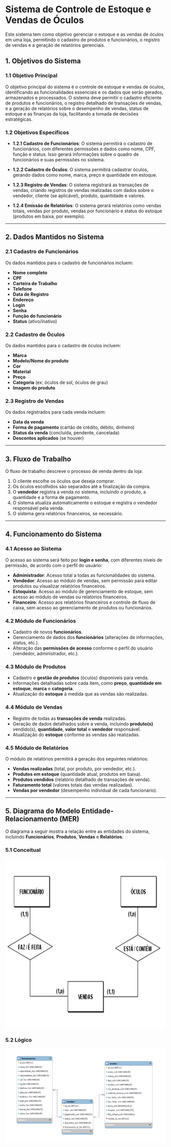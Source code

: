 # Sistema de Controle de Estoque e Vendas de Óculos

Este sistema tem como objetivo gerenciar o estoque e as vendas de óculos em uma loja, permitindo o cadastro de produtos e funcionários, o registro de vendas e a geração de relatórios gerenciais.

## 1. Objetivos do Sistema

### 1.1 Objetivo Principal
O objetivo principal do sistema é o controle de estoque e vendas de óculos, identificando as funcionalidades essenciais e os dados que serão gerados, armazenados e processados. O sistema deve permitir o cadastro eficiente de produtos e funcionários, o registro detalhado de transações de vendas, e a geração de relatórios sobre o desempenho de vendas, status de estoque e as finanças da loja, facilitando a tomada de decisões estratégicas.

### 1.2 Objetivos Específicos

- **1.2.1 Cadastro de Funcionários**: O sistema permitirá o cadastro de funcionários, com diferentes permissões e dados como nome, CPF, função e status. Isso gerará informações sobre o quadro de funcionários e suas permissões no sistema.
  
- **1.2.2 Cadastro de Óculos**: O sistema permitirá cadastrar óculos, gerando dados como nome, marca, preço e quantidade em estoque.
  
- **1.2.3 Registro de Vendas**: O sistema registrará as transações de vendas, criando registros de vendas realizadas com dados sobre o vendedor, cliente (se aplicável), produto, quantidade e valores.
  
- **1.2.4 Emissão de Relatórios**: O sistema gerará relatórios como vendas totais, vendas por produto, vendas por funcionário e status do estoque (produtos em baixa, por exemplo).

---

## 2. Dados Mantidos no Sistema

### 2.1 Cadastro de Funcionários
Os dados mantidos para o cadastro de funcionários incluem:

- **Nome completo**
- **CPF**
- **Carteira de Trabalho**
- **Telefone**
- **Data de Registro**
- **Endereço**
- **Login**
- **Senha**
- **Função do funcionário**
- **Status** (ativo/inativo)

### 2.2 Cadastro de Óculos
Os dados mantidos para o cadastro de óculos incluem:

- **Marca**
- **Modelo/Nome do produto**
- **Cor**
- **Material**
- **Preço**
- **Categoria** (ex: óculos de sol, óculos de grau)
- **Imagem do produto**

### 2.3 Registro de Vendas
Os dados registrados para cada venda incluem:

- **Data da venda**
- **Forma de pagamento** (cartão de crédito, débito, dinheiro)
- **Status da venda** (concluída, pendente, cancelada)
- **Descontos aplicados** (se houver)

---

## 3. Fluxo de Trabalho
O fluxo de trabalho descreve o processo de venda dentro da loja:

1. O cliente escolhe os óculos que deseja comprar.
2. Os óculos escolhidos são separados até a finalização da compra.
3. O **vendedor** registra a venda no sistema, incluindo o produto, a quantidade e a forma de pagamento.
4. O sistema atualiza automaticamente o estoque e registra o vendedor responsável pela venda.
5. O sistema gera relatórios financeiros, se necessário.

---

## 4. Funcionamento do Sistema

### 4.1 Acesso ao Sistema
O acesso ao sistema será feito por **login e senha**, com diferentes níveis de permissão, de acordo com o perfil do usuário:

- **Administrador**: Acesso total a todas as funcionalidades do sistema.
- **Vendedor**: Acesso ao módulo de vendas, sem permissão para editar produtos ou visualizar relatórios financeiros.
- **Estoquista**: Acesso ao módulo de gerenciamento de estoque, sem acesso ao módulo de vendas ou relatórios financeiros.
- **Financeiro**: Acesso aos relatórios financeiros e controle de fluxo de caixa, sem acesso ao gerenciamento de produtos ou funcionários.

### 4.2 Módulo de Funcionários
- Cadastro de novos **funcionários**.
- Gerenciamento de dados dos **funcionários** (alterações de informações, status, etc.).
- Alteração das **permissões de acesso** conforme o perfil do usuário (vendedor, administrador, etc.).

### 4.3 Módulo de Produtos
- Cadastro e **gestão de produtos** (óculos) disponíveis para venda.
- Informações detalhadas sobre cada item, como **preço**, **quantidade em estoque**, **marca** e **categoria**.
- Atualização do **estoque** à medida que as vendas são realizadas.

### 4.4 Módulo de Vendas
- Registro de todas as **transações de venda** realizadas.
- Geração de dados detalhados sobre a venda, incluindo **produto(s)** vendido(s), **quantidade**, **valor total** e **vendedor** responsável.
- Atualização do **estoque** conforme as vendas são realizadas.

### 4.5 Módulo de Relatórios
O módulo de relatórios permitirá a geração dos seguintes relatórios:

- **Vendas realizadas** (total, por produto, por vendedor, etc.).
- **Produtos em estoque** (quantidade atual, produtos em baixa).
- **Produtos vendidos** (relatório detalhado de transações de venda).
- **Faturamento total** (valores totais das vendas realizadas).
- **Vendas por vendedor** (desempenho individual de cada funcionário).

---

## 5. Diagrama do Modelo Entidade-Relacionamento (MER)

O diagrama a seguir mostra a relação entre as entidades do sistema, incluindo **Funcionários**, **Produtos**, **Vendas** e **Relatórios**:

### 5.1 Conceitual
<img src="/imagens_readme/mer_conceitual.png" alt="Diagrama MER Conceitual" width="817" height="535">

### 5.2 Lógico
<img src="/imagens_readme/mer_logico.png" alt="Diagrama MER Logico">
